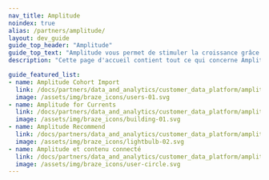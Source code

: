 ```yaml
---
nav_title: Amplitude
noindex: true
alias: /partners/amplitude/
layout: dev_guide
guide_top_header: "Amplitude"
guide_top_text: "Amplitude vous permet de stimuler la croissance grâce à de solides analyses de produits et de comportements. Obtenez une compréhension approfondie des comportements et des caractéristiques communes aux segments d'utilisateurs afin de mettre en place un ciblage efficace."
description: "Cette page d'accueil contient tout ce qui concerne Amplitude, notamment Amplitude for Currents, Amplitude Recommend, et vous explique comment tirer parti d'Amplitude et du contenu connecté."

guide_featured_list:
- name: Amplitude Cohort Import
  link: /docs/partners/data_and_analytics/customer_data_platform/amplitude/amplitude_cohort_import/
  image: /assets/img/braze_icons/users-01.svg
- name: Amplitude for Currents
  link: /docs/partners/data_and_analytics/customer_data_platform/amplitude/amplitude_for_currents/
  image: /assets/img/braze_icons/building-01.svg
- name: Amplitude Recommend
  link: /docs/partners/data_and_analytics/customer_data_platform/amplitude/amplitude_audiences/
  image: /assets/img/braze_icons/lightbulb-02.svg
- name: Amplitude et contenu connecté
  link: /docs/partners/data_and_analytics/customer_data_platform/amplitude/amplitude_user_profile_api/
  image: /assets/img/braze_icons/user-circle.svg
---
```


<br> 